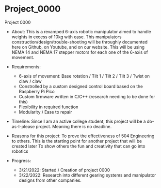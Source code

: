# Project_0000
Project 0000

- About:
    This is a revamped 6-axis robotic manipulator aimed to handle weights in excess of 10kg with ease. This manipulators construction/design/trouble-shooting will be throughly documented here on 
        Github, on Youtube, and on our website. This will be using NEMA 14 and NEMA 17 stepper motors for each one of the 6-axis of movement. 

- Requirements:
    - 6-axis of movement: Base rotation / Tilt 1 / Tilt 2 / Tilt 3 / Twist on claw / claw
    - Constrolled by a custom designed control board based on the Raspberry Pi Pico
    - Custom firmware written in C/C++ (research needing to be done for this)
    - Flexibility in required function
    - Modularity / Ease to repair

- Timeline: 
    Since I am an active college student, this project will be a do-as-I-please project. Meaning there is no deadline.

- Reasons for this project:
    To prove the effectiveness of 504 Engineering to others.
    This is the starting point for another project that will be created later
    To show others the fun and creativity that can go into robotics

- Progress:
    - 3/21/2022: Started / Creation of project 0000
    - 3/22/2022: Research into different gearing systems and manipulator designs from other companies. 
